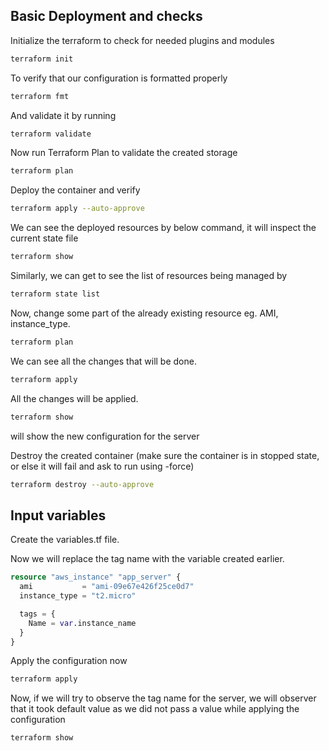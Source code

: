 ## Basic Deployment and checks
Initialize the terraform to check for needed plugins and modules
```sh
terraform init
```
To verify that our configuration is formatted properly
```sh
terraform fmt
```

And validate it by running
```sh
terraform validate
```

Now run Terraform Plan to validate the created storage
```sh
terraform plan
```

Deploy the container and verify
```sh
terraform apply --auto-approve
```

We can see the deployed resources by below command, it will inspect the current state file
```sh
terraform show
```
Similarly, we can get to see the list of resources being managed by
```sh
terraform state list
```

Now, change some part of the already existing resource eg. AMI, instance_type.
```sh
terraform plan
```
We can see all the changes that will be done.

```sh
terraform apply
```
All the changes will be applied.
```sh
terraform show
```
will show the new configuration for the server


Destroy the created container (make sure the container is in stopped state, or else it will fail and ask to run using -force)
```sh
terraform destroy --auto-approve
```

## Input variables

Create the variables.tf file.

Now we will replace the tag name with the variable created earlier.
```tf
resource "aws_instance" "app_server" {
  ami           = "ami-09e67e426f25ce0d7"
  instance_type = "t2.micro"

  tags = {
    Name = var.instance_name
  }
}
```

Apply the configuration now
```sh
terraform apply
```

Now, if we will try to observe the tag name for the server, we will observer that it took default value as we did not pass a value while applying the configuration
```sh
terraform show
```